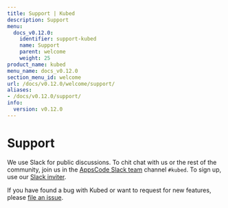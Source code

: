 ```yaml
---
title: Support | Kubed
description: Support
menu:
  docs_v0.12.0:
    identifier: support-kubed
    name: Support
    parent: welcome
    weight: 25
product_name: kubed
menu_name: docs_v0.12.0
section_menu_id: welcome
url: /docs/v0.12.0/welcome/support/
aliases:
- /docs/v0.12.0/support/
info:
  version: v0.12.0
---
```


# Support

We use Slack for public discussions. To chit chat with us or the rest of the community, join us in the [AppsCode Slack team](https://appscode.slack.com/messages/C6HSHCKBL/details/) channel `#kubed`. To sign up, use our [Slack inviter](https://slack.appscode.com/).

If you have found a bug with Kubed or want to request for new features, please [file an issue](https://github.com/appscode/kubed/issues/new).
